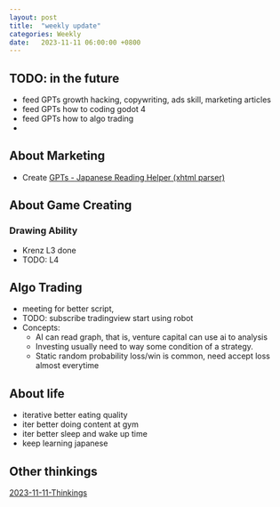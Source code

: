 ```yaml
---
layout: post
title:  "weekly update"
categories: Weekly
date:   2023-11-11 06:00:00 +0800
---
```


## TODO: in the future
* feed GPTs growth hacking, copywriting, ads skill, marketing articles
* feed GPTs how to coding godot 4
* feed GPTs how to algo trading
* 


## About Marketing
* Create [GPTs - Japanese Reading Helper (xhtml parser)](https://www.youtube.com/watch?v=fFtNaplHDfs)

## About Game Creating

### Drawing Ability
* Krenz L3 done
* TODO: L4

## Algo Trading
* meeting for better script,
* TODO: subscribe tradingview start using robot
* Concepts:
  * AI can read graph, that is, venture capital can use ai to analysis
  * Investing usually need to way some condition of a strategy.
  * Static random probability loss/win is common, need accept loss almost everytime

## About life
* iterative better eating quality
* iter better doing content at gym
* iter better sleep and wake up time
* keep learning japanese

## Other thinkings
[2023-11-11-Thinkings](https://lattice.posetmage.com/posts/2023-11-11-Thinkings/)